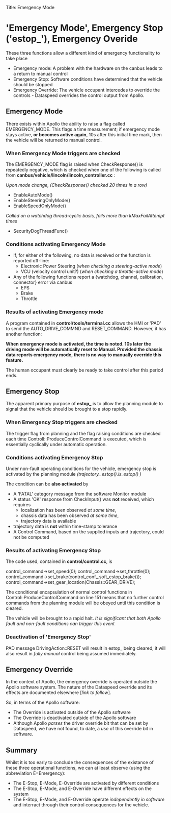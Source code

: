 Title: Emergency Mode

# 'Emergency Mode', Emergency Stop ('estop_'), Emergency Overide

These three functions allow a different kind of emergency functionality to take place

- Emergency mode: A problem with the hardware on the canbus leads to a return to manual control
- Emergency Stop: Software conditions have determined that the vehicle should be stopped
- Emergency Override: The vehicle occupant intercedes to override the controls - Dataspeed overrides the control output from Apollo.

## Emergency Mode

There exists within Apollo the ability to raise a flag called EMERGENCY_MODE. This flags a time measurement; if emergency mode stays active, **or becomes active again**, 10s after this initial time mark, then the vehicle will be returned to manual control.

### When Emergency Mode triggers are checked

The EMERGENCY_MODE flag is raised when CheckResponse() is repeatedly negative, which is checked when one of the following is called from **canbus/vehicle/lincoln/lincoln_controller.cc** :

_Upon mode change, (CheckResponse() checked 20 times in a row)_

- EnableAutoMode()
- EnableSteeringOnlyMode()
- EnableSpeedOnlyMode()

_Called on a watchdog thread-cyclic basis, fails more than kMaxFailAttempt times_

- SecurityDogThreadFunc()

### Conditions activating Emergency Mode

- If, for either of the following, no data is received or the function is reported off-line:
  - Electronic Power Steering (_when checking a steering-active mode_)
  - VCU (velocity control unit?) (_when checking a throttle-active mode_)
- Any of the following functions report a {watchdog, channel, calibration, connector} error via canbus
  - EPS
  - Brake
  - Throttle

### Results of activating Emergency mode

A program contained in **control/tools/terminal.cc** allows the HMI or 'PAD' to send the AUTO_DRIVE_COMMND and RESET_COMMAND. However, it has another function:

**When emergency mode is activated, the time is noted. 10s later the driving mode will be automatically reset to Manual. Provided the chassis data reports emergency mode, there is no way to manually override this feature.**

The human occupant must clearly be ready to take control after this period ends.

## Emergency Stop

The apparent primary purpose of **estop_** is to allow the planning module to signal that the vehicle should be brought to a stop rapidly.

### When Emergency Stop triggers are checked

The trigger flag from planning and the flag raising conditions are checked each time Controll::ProduceControlCommand is executed, which is essentially cyclically under automatic operation.

### Conditions activating Emergency Stop

Under non-fault operating conditions for the vehicle, emergency stop is activated by the planning module *(trajectory_.estop().is_estop() )*

The condition can be **also activated** by

- A 'FATAL' category message from the software Monitor module
- A status 'OK' response from CheckInput() was **not** received, which requires
  - localization has been observed *at some time*,
  - chassis data has been observed *at some time*,
  - trajectory data is available
- trajectory data is **not** within time-stamp tolerance
- A Control Command, based on the supplied inputs and trajectory, could not be computed

### Results of activating Emergency Stop

The code used, contained in **control/control.cc**, is

  control_command->set_speed(0);
  control_command->set_throttle(0);
  control_command->set_brake(control_conf_.soft_estop_brake());
  control_command->set_gear_location(Chassis::GEAR_DRIVE);

The conditional encapsulation of normal control functions in Control::ProduceControlCommand on line 151 means that no further control commands from the planning module will be obeyed until this condition is cleared.

The vehicle will be brought to a rapid halt. _It is significant that both Apollo fault and non-fault conditions can trigger this event_

### Deactivation of 'Emergency Stop'

PAD message DrivingAction::RESET will result in estop_ being cleared; it will also result in _fully manual_ control being assumed immediately.

## Emergency Override

In the context of Apollo, the emergency override is operated outside the Apollo software system. The nature of the Dataspeed override and its effects are documented elsewhere [_link to follow_].

So, in terms of the Apollo software:

- The Override is activated outside of the Apollo software
- The Override is deactivated outside of the Apollo software
- Although Apollo _parses_ the driver override bit that can be set by Dataspeed, we have not found, to date, a _use_ of this override bit in software.

## Summary

Whilst it is too early to conclude the consequences of the existance of these three operational functions, we can at least observe (using the abbreviation E=Emergency):

- The E-Stop, E-Mode, E-Override are activated by different conditions
- The E-Stop, E-Mode, and E-Override have different effects on the system
- The E-Stop, E-Mode, and E-Override operate _independently in software_ and interract through their control consequences for the vehicle.
